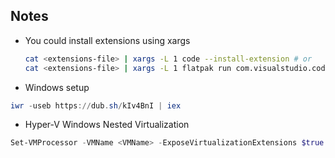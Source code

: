 ## Notes

- You could install extensions using xargs

  ```bash
  cat <extensions-file> | xargs -L 1 code --install-extension # or
  cat <extensions-file> | xargs -L 1 flatpak run com.visualstudio.code --install-extension
  ```

- Windows setup

```powershell
iwr -useb https://dub.sh/kIv4BnI | iex
```

- Hyper-V Windows Nested Virtualization

```powershell
Set-VMProcessor -VMName <VMName> -ExposeVirtualizationExtensions $true
```
